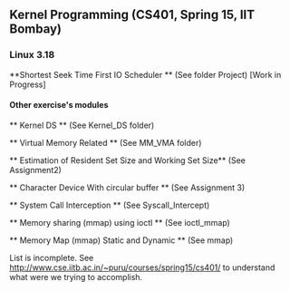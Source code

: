 ## Kernel Programming (CS401, Spring 15, IIT Bombay)
### Linux 3.18

**Shortest Seek Time First IO Scheduler **
(See folder Project) [Work in Progress]

#### Other exercise's modules 
** Kernel DS ** (See Kernel_DS folder)

** Virtual Memory Related ** (See MM_VMA folder)

** Estimation of Resident Set Size and Working Set Size** (See Assignment2)

** Character Device With circular buffer ** (See Assignment 3)

** System Call Interception ** (See Syscall_Intercept)

** Memory sharing (mmap) using ioctl ** (See ioctl_mmap)

** Memory Map (mmap) Static and Dynamic ** (See mmap)

List is incomplete. 
See http://www.cse.iitb.ac.in/~puru/courses/spring15/cs401/ to understand what were we trying to accomplish.
